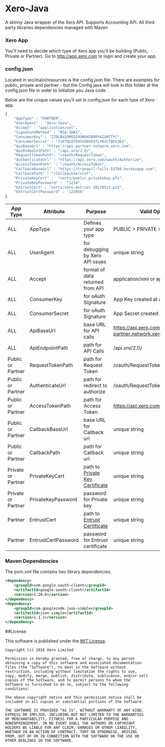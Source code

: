 # Xero-Java
A skinny Java wrapper of the Xero API. Supports Accounting API. All third party libraries dependencies managed with Maven

### Xero App
You'll need to decide which type of Xero app you'll be building (Public, Private or Partner). Go to http://app.xero.com to login and create your app.

### config.json 
Located in src/main/resources is the config.json file.  There are examples for public, private and partner - but the Config.java will look in this folder at the config.json file in order to initialize you Java code. 

Below are the unique values you'll set in config.json for each type of Xero app. 

```javascript
{ 
	"AppType" : "PARTNER",
	"UserAgent" : "Xero-Java",
	"Accept" : "application/xml", 
	"SignatureMethod" : "RSA-SHA1",
	"ConsumerKey" : "Z7DLBXSOMSQI9GMUHZB8RY6ZXHTTYC",
	"ConsumerSecret" : "71K7QL8TKH7CKDVE6TLY02CTQOX36S",
	"ApiBaseUrl" : "https://api-partner.network.xero.com",
	"ApiEndpointPath" : "/api.xro/2.0/",
	"RequestTokenPath": "/oauth/RequestToken",
	"AuthenticateUrl" : "https://api.xero.com/oauth/Authorize",
	"AccessTokenPath"  : "/oauth/AccessToken",
	"CallbackBaseUrl" : "https://tranquil-falls-53784.herokuapp.com",
	"CallbackPath" : "/CallbackServlet",
	"PrivateKeyCert" :  "certs/public_privatekey.pfx",
	"PrivateKeyPassword" :  "1234",
	"EntrustCert" : "certs/xero-entrust-20170513.p12",
	"EntrustCertPassword" : "123456"
}
```

| App Type			    | Attribute             | Purpose                               | Valid Options 
| --------------------- | --------------------- |---------------------------------------| -------------
| ALL				    | AppType               |  Defines your app type                | PUBLIC > PRIVATE > PARTNER  
| ALL					| UserAgent             |  for debugging by Xero API ssues      | unique string
| ALL					| Accept                |  format of data returned from API     | application/xml or application/json
| ALL		    		| ConsumerKey           |  for oAuth Signature                  | App Key created at app.xero.com
| ALL					| ConsumerSecret        |  for oAuth Signature       			| App Secret created at app.xero.com
| ALL					| ApiBaseUrl            |  base URL for API calls               | https://api.xero.com or https://api-partner.network.xero.com
| ALL					| ApiEndpointPath       |  path for API Calls                   | /api.xro/2.0/
| Public or Partner		| RequestTokenPath      |  path for Request Token               | /oauth/RequestToken
| Public or Partner 	| AuthenticateUrl       |  path for redirect to authorize       | /oauth/RequestToken
| Public or Partner 	| AccessTokenPath       |  path for Access Token                | https://api.xero.com/oauth/Authorize
| Public or Partner 	| CallbackBaseUrl       |  base URL for Callback url            | unique string
| Public or Partner 	| CallbackPath          |  path for Callback url                | unique string
| Private or Partner	| PrivateKeyCert        |  path to [Private Key Certificate](https://developer.xero.com/documentation/advanced-docs/public-private-keypair/)      | unique string
| Private or Partner	| PrivateKeyPassword    |  password for Private key             | unique string
| Partner				| EntrustCert           |  path to [Entrust Certificate](https://developer.xero.com/documentation/getting-started/partner-applications/#certificates)    | unique string
| Partner				| EntrustCertPassword   |  password for Entrust certificate     | unique string


### Maven Dependencies 

The pom.xml file contains two library dependencies.

```xml
<dependency>
	<groupId>com.google.oauth-client</groupId>
	<artifactId>google-oauth-client</artifactId>
	<version>1.20.0</version>
</dependency>
<dependency>
	<groupId>com.googlecode.json-simple</groupId>
	<artifactId>json-simple</artifactId>
	<version>1.1.1</version>
</dependency>
```

##License

This software is published under the [MIT License](http://en.wikipedia.org/wiki/MIT_License).

	Copyright (c) 2016 Xero Limited

	Permission is hereby granted, free of charge, to any person
	obtaining a copy of this software and associated documentation
	files (the "Software"), to deal in the Software without
	restriction, including without limitation the rights to use,
	copy, modify, merge, publish, distribute, sublicense, and/or sell
	copies of the Software, and to permit persons to whom the
	Software is furnished to do so, subject to the following
	conditions:

	The above copyright notice and this permission notice shall be
	included in all copies or substantial portions of the Software.

	THE SOFTWARE IS PROVIDED "AS IS", WITHOUT WARRANTY OF ANY KIND,
	EXPRESS OR IMPLIED, INCLUDING BUT NOT LIMITED TO THE WARRANTIES
	OF MERCHANTABILITY, FITNESS FOR A PARTICULAR PURPOSE AND
	NONINFRINGEMENT. IN NO EVENT SHALL THE AUTHORS OR COPYRIGHT
	HOLDERS BE LIABLE FOR ANY CLAIM, DAMAGES OR OTHER LIABILITY,
	WHETHER IN AN ACTION OF CONTRACT, TORT OR OTHERWISE, ARISING
	FROM, OUT OF OR IN CONNECTION WITH THE SOFTWARE OR THE USE OR
	OTHER DEALINGS IN THE SOFTWARE.